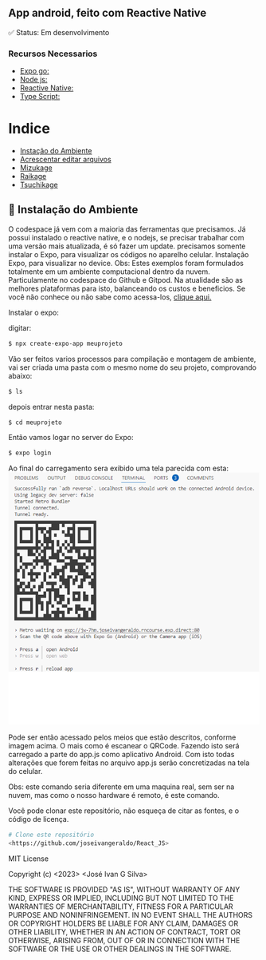 ## App android, feito com Reactive Native
✅ Status: Em desenvolvimento

### Recursos Necessarios

* [Expo go:](https://expo.dev/)
* [Node js:](https://nodejs.org/en)
* [Reactive Native:](https://reactnative.dev/)
* [Type Script:](https://www.typescriptlang.org/docs/)

<a name="ancora"></a>
# Indice 
- [Instação do Ambiente](#instalacao)
- [Acrescentar editar arquivos](#acrescentareditar)
- [Mizukage](#ancora4)
- [Raikage](#ancora5)
- [Tsuchikage](#ancora)

## <a id="instalacao">🔨 Instalação do Ambiente</a>
O codespace já vem com a maioria das ferramentas que precisamos. Já possui instalado o reactive native, e o nodejs, se precisar trabalhar com uma versão  mais atualizada, é só  fazer um update.
precisamos somente instalar o Expo, para visualizar os códigos no aparelho celular.
 Instalação Expo, para visualizar no device.
Obs: Estes exemplos foram formulados totalmente em um ambiente computacional dentro da nuvem. Particulamente no codespace do Github e Gitpod. Na atualidade são as melhores plataformas para isto, balanceando os custos e beneficios. Se você não conhece ou não sabe como acessa-los, [clique aqui.](https://docs.github.com/en/codespaces/developing-in-codespaces/opening-an-existing-codespace/)

Instalar o expo:

digitar:
```bash
$ npx create-expo-app meuprojeto
```

Vão ser feitos varios processos para compilação e montagem de ambiente, vai ser criada uma pasta com o mesmo nome do seu projeto, comprovando abaixo:
```bash
$ ls 
```
depois entrar nesta pasta:
```bash
$ cd meuprojeto
```
Então vamos logar no server do Expo:
```bash
$ expo login
```
Ao final do carregamento sera exibido uma tela parecida com esta:
![Imagem QRCODE Expo](https://github.com/joseivangeraldo/React_JS/blob/main/images/QRCODE_expo_go.png/)

Pode ser então acessado pelos meios que estão  descritos, conforme imagem acima. O mais como é escanear o QRCode. Fazendo isto será carregado a parte do app.js como aplicativo Android. Com isto todas alterações  que forem feitas no arquivo app.js serão  concretizadas na tela do celular.

Obs: este comando seria diferente em uma maquina real, sem ser na nuvem, mas como o nosso hardware é remoto, é este comando.


Você pode clonar este repositório, não esqueça de citar as fontes, e o código de licença.

```bash
# Clone este repositório
<https://github.com/joseivangeraldo/React_JS>
```

MIT License

Copyright (c) <2023> <José Ivan G Silva>


THE SOFTWARE IS PROVIDED "AS IS", WITHOUT WARRANTY OF ANY KIND, EXPRESS OR
IMPLIED, INCLUDING BUT NOT LIMITED TO THE WARRANTIES OF MERCHANTABILITY,
FITNESS FOR A PARTICULAR PURPOSE AND NONINFRINGEMENT. IN NO EVENT SHALL THE
AUTHORS OR COPYRIGHT HOLDERS BE LIABLE FOR ANY CLAIM, DAMAGES OR OTHER
LIABILITY, WHETHER IN AN ACTION OF CONTRACT, TORT OR OTHERWISE, ARISING FROM,
OUT OF OR IN CONNECTION WITH THE SOFTWARE OR THE USE OR OTHER DEALINGS IN THE
SOFTWARE.


